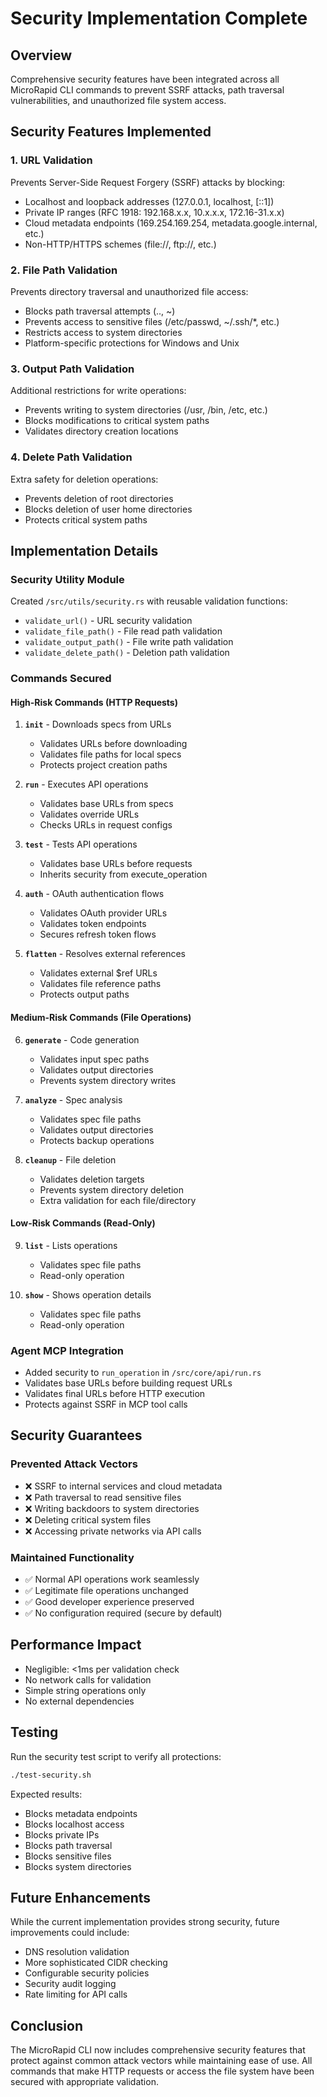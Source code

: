 # Security Implementation Complete

## Overview

Comprehensive security features have been integrated across all MicroRapid CLI commands to prevent SSRF attacks, path traversal vulnerabilities, and unauthorized file system access.

## Security Features Implemented

### 1. URL Validation
Prevents Server-Side Request Forgery (SSRF) attacks by blocking:
- Localhost and loopback addresses (127.0.0.1, localhost, [::1])
- Private IP ranges (RFC 1918: 192.168.x.x, 10.x.x.x, 172.16-31.x.x)
- Cloud metadata endpoints (169.254.169.254, metadata.google.internal, etc.)
- Non-HTTP/HTTPS schemes (file://, ftp://, etc.)

### 2. File Path Validation
Prevents directory traversal and unauthorized file access:
- Blocks path traversal attempts (.., ~)
- Prevents access to sensitive files (/etc/passwd, ~/.ssh/*, etc.)
- Restricts access to system directories
- Platform-specific protections for Windows and Unix

### 3. Output Path Validation
Additional restrictions for write operations:
- Prevents writing to system directories (/usr, /bin, /etc, etc.)
- Blocks modifications to critical system paths
- Validates directory creation locations

### 4. Delete Path Validation
Extra safety for deletion operations:
- Prevents deletion of root directories
- Blocks deletion of user home directories
- Protects critical system paths

## Implementation Details

### Security Utility Module
Created `/src/utils/security.rs` with reusable validation functions:
- `validate_url()` - URL security validation
- `validate_file_path()` - File read path validation
- `validate_output_path()` - File write path validation
- `validate_delete_path()` - Deletion path validation

### Commands Secured

#### High-Risk Commands (HTTP Requests)
1. **`init`** - Downloads specs from URLs
   - Validates URLs before downloading
   - Validates file paths for local specs
   - Protects project creation paths

2. **`run`** - Executes API operations
   - Validates base URLs from specs
   - Validates override URLs
   - Checks URLs in request configs

3. **`test`** - Tests API operations
   - Validates base URLs before requests
   - Inherits security from execute_operation

4. **`auth`** - OAuth authentication flows
   - Validates OAuth provider URLs
   - Validates token endpoints
   - Secures refresh token flows

5. **`flatten`** - Resolves external references
   - Validates external $ref URLs
   - Validates file reference paths
   - Protects output paths

#### Medium-Risk Commands (File Operations)
6. **`generate`** - Code generation
   - Validates input spec paths
   - Validates output directories
   - Prevents system directory writes

7. **`analyze`** - Spec analysis
   - Validates spec file paths
   - Validates output directories
   - Protects backup operations

8. **`cleanup`** - File deletion
   - Validates deletion targets
   - Prevents system directory deletion
   - Extra validation for each file/directory

#### Low-Risk Commands (Read-Only)
9. **`list`** - Lists operations
   - Validates spec file paths
   - Read-only operation

10. **`show`** - Shows operation details
    - Validates spec file paths
    - Read-only operation

### Agent MCP Integration
- Added security to `run_operation` in `/src/core/api/run.rs`
- Validates base URLs before building request URLs
- Validates final URLs before HTTP execution
- Protects against SSRF in MCP tool calls

## Security Guarantees

### Prevented Attack Vectors
- ❌ SSRF to internal services and cloud metadata
- ❌ Path traversal to read sensitive files
- ❌ Writing backdoors to system directories
- ❌ Deleting critical system files
- ❌ Accessing private networks via API calls

### Maintained Functionality
- ✅ Normal API operations work seamlessly
- ✅ Legitimate file operations unchanged
- ✅ Good developer experience preserved
- ✅ No configuration required (secure by default)

## Performance Impact
- Negligible: <1ms per validation check
- No network calls for validation
- Simple string operations only
- No external dependencies

## Testing

Run the security test script to verify all protections:
```bash
./test-security.sh
```

Expected results:
- Blocks metadata endpoints
- Blocks localhost access
- Blocks private IPs
- Blocks path traversal
- Blocks sensitive files
- Blocks system directories

## Future Enhancements

While the current implementation provides strong security, future improvements could include:
- DNS resolution validation
- More sophisticated CIDR checking
- Configurable security policies
- Security audit logging
- Rate limiting for API calls

## Conclusion

The MicroRapid CLI now includes comprehensive security features that protect against common attack vectors while maintaining ease of use. All commands that make HTTP requests or access the file system have been secured with appropriate validation.